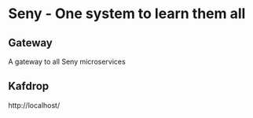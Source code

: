# Seny - One system to learn them all

## Gateway

A gateway to all Seny microservices

## Kafdrop

http://localhost/